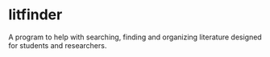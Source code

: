 # litfinder

A program to help with searching, finding and organizing literature designed for students and researchers.
